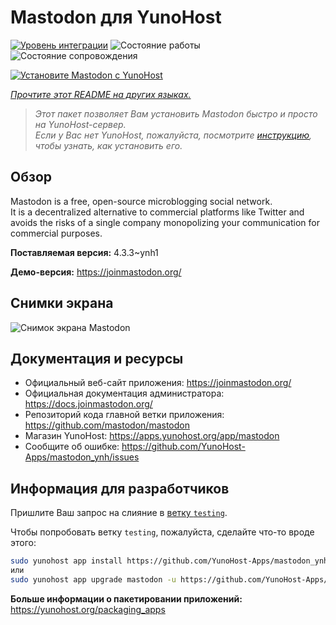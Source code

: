 <!--
Важно: этот README был автоматически сгенерирован <https://github.com/YunoHost/apps/tree/master/tools/readme_generator>
Он НЕ ДОЛЖЕН редактироваться вручную.
-->

# Mastodon для YunoHost

[![Уровень интеграции](https://apps.yunohost.org/badge/integration/mastodon)](https://ci-apps.yunohost.org/ci/apps/mastodon/)
![Состояние работы](https://apps.yunohost.org/badge/state/mastodon)
![Состояние сопровождения](https://apps.yunohost.org/badge/maintained/mastodon)

[![Установите Mastodon с YunoHost](https://install-app.yunohost.org/install-with-yunohost.svg)](https://install-app.yunohost.org/?app=mastodon)

*[Прочтите этот README на других языках.](./ALL_README.md)*

> *Этот пакет позволяет Вам установить Mastodon быстро и просто на YunoHost-сервер.*  
> *Если у Вас нет YunoHost, пожалуйста, посмотрите [инструкцию](https://yunohost.org/install), чтобы узнать, как установить его.*

## Обзор

Mastodon is a free, open-source microblogging social network.  
It is a decentralized alternative to commercial platforms like Twitter and avoids the risks of a single company monopolizing your communication for commercial purposes.


**Поставляемая версия:** 4.3.3~ynh1

**Демо-версия:** <https://joinmastodon.org/>

## Снимки экрана

![Снимок экрана Mastodon](./doc/screenshots/mastodon.png)

## Документация и ресурсы

- Официальный веб-сайт приложения: <https://joinmastodon.org/>
- Официальная документация администратора: <https://docs.joinmastodon.org/>
- Репозиторий кода главной ветки приложения: <https://github.com/mastodon/mastodon>
- Магазин YunoHost: <https://apps.yunohost.org/app/mastodon>
- Сообщите об ошибке: <https://github.com/YunoHost-Apps/mastodon_ynh/issues>

## Информация для разработчиков

Пришлите Ваш запрос на слияние в [ветку `testing`](https://github.com/YunoHost-Apps/mastodon_ynh/tree/testing).

Чтобы попробовать ветку `testing`, пожалуйста, сделайте что-то вроде этого:

```bash
sudo yunohost app install https://github.com/YunoHost-Apps/mastodon_ynh/tree/testing --debug
или
sudo yunohost app upgrade mastodon -u https://github.com/YunoHost-Apps/mastodon_ynh/tree/testing --debug
```

**Больше информации о пакетировании приложений:** <https://yunohost.org/packaging_apps>
